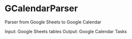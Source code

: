 # GCalendarParser
Parser from Google Sheets to Google Calendar

Input: Google Sheets tables
Output: Google Calendar Tasks
